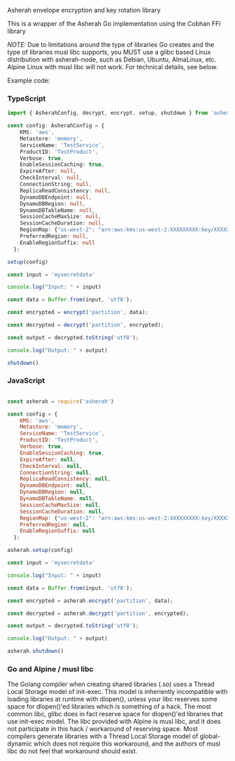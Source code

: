 Asherah envelope encryption and key rotation library

This is a wrapper of the Asherah Go implementation using the Cobhan FFI library

*NOTE:* Due to limitations around the type of libraries Go creates and the type of libraries musl libc supports, you MUST use a glibc based Linux distribution with asherah-node, such as Debian, Ubuntu, AlmaLinux, etc.  Alpine Linux with musl libc will not work.  For technical details, see below.

Example code: 

### TypeScript

```typescript
import { AsherahConfig, decrypt, encrypt, setup, shutdown } from 'asherah'

const config: AsherahConfig = {
    KMS: 'aws',
    Metastore: 'memory',
    ServiceName: 'TestService',
    ProductID: 'TestProduct',
    Verbose: true,
    EnableSessionCaching: true,
    ExpireAfter: null,
    CheckInterval: null,
    ConnectionString: null,
    ReplicaReadConsistency: null,
    DynamoDBEndpoint: null,
    DynamoDBRegion: null,
    DynamoDBTableName: null,
    SessionCacheMaxSize: null,
    SessionCacheDuration: null,
    RegionMap: {"us-west-2": "arn:aws:kms:us-west-2:XXXXXXXXX:key/XXXXXXXXXX"},
    PreferredRegion: null,
    EnableRegionSuffix: null
  };

setup(config)

const input = 'mysecretdata'

console.log("Input: " + input)

const data = Buffer.from(input, 'utf8');

const encrypted = encrypt('partition', data);

const decrypted = decrypt('partition', encrypted);

const output = decrypted.toString('utf8');

console.log("Output: " + output)

shutdown()
```

### JavaScript

```javascript

const asherah = require('asherah')

const config = {
    KMS: 'aws',
    Metastore: 'memory',
    ServiceName: 'TestService',
    ProductID: 'TestProduct',
    Verbose: true,
    EnableSessionCaching: true,
    ExpireAfter: null,
    CheckInterval: null,
    ConnectionString: null,
    ReplicaReadConsistency: null,
    DynamoDBEndpoint: null,
    DynamoDBRegion: null,
    DynamoDBTableName: null,
    SessionCacheMaxSize: null,
    SessionCacheDuration: null,
    RegionMap: {"us-west-2": "arn:aws:kms:us-west-2:XXXXXXXXX:key/XXXXXXXXXX"},
    PreferredRegion: null,
    EnableRegionSuffix: null
  };

asherah.setup(config)

const input = 'mysecretdata'

console.log("Input: " + input)

const data = Buffer.from(input, 'utf8');

const encrypted = asherah.encrypt('partition', data);

const decrypted = asherah.decrypt('partition', encrypted);

const output = decrypted.toString('utf8');

console.log("Output: " + output)

asherah.shutdown()
```

### Go and Alpine / musl libc

The Golang compiler when creating shared libraries (.so) uses a Thread Local Storage model of init-exec.  This model is inheriently incompatible with loading libraries at runtime with dlopen(), unless your libc reserves some space for dlopen()'ed libraries which is something of a hack.  The most common libc, glibc does in fact reserve space for dlopen()'ed libraries that use init-exec model.  The libc provided with Alpine is musl libc, and it does not participate in this hack / workaround of reserving space.  Most compilers generate libraries with a Thread Local Storage model of global-dynamic which does not require this workaround, and the authors of musl libc do not feel that workaround should exist.
